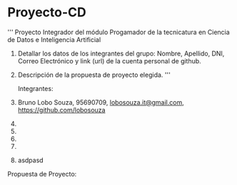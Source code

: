 # Proyecto-CD
''' Proyecto Integrador del módulo Progamador de la tecnicatura en Ciencia de Datos e Inteligencia Artificial 
1. Detallar los datos de los integrantes del grupo: Nombre, Apellido, DNI, Correo Electrónico y link (url) de la cuenta personal de github.
2. Descripción de la propuesta de proyecto elegida. '''

   Integrantes:
1. Bruno Lobo Souza, 95690709, lobosouza.it@gmail.com, https://github.com/lobosouza
2. 
3. 
4. 
5. 
6. asdpasd

  Propuesta de Proyecto:
